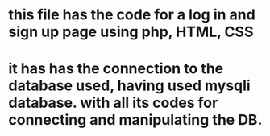# this file has the code for a log in and sign up page  using php, HTML, CSS
# it has has the connection to the database used, having used mysqli database. with all its codes for connecting and manipulating the DB.
